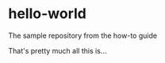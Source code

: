 hello-world
===========

The sample repository from the how-to guide

That's pretty much all this is...
